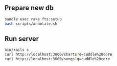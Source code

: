 ## Prepare new db

```sh
bundle exec rake fts:setup
bash scripts/annotate.sh
```

## Run server

```sh
bin/rails s
curl http://localhost:3000/charts?q=cuddle%20core
curl http://localhost:3000/songs?q=cuddle%20core
```
